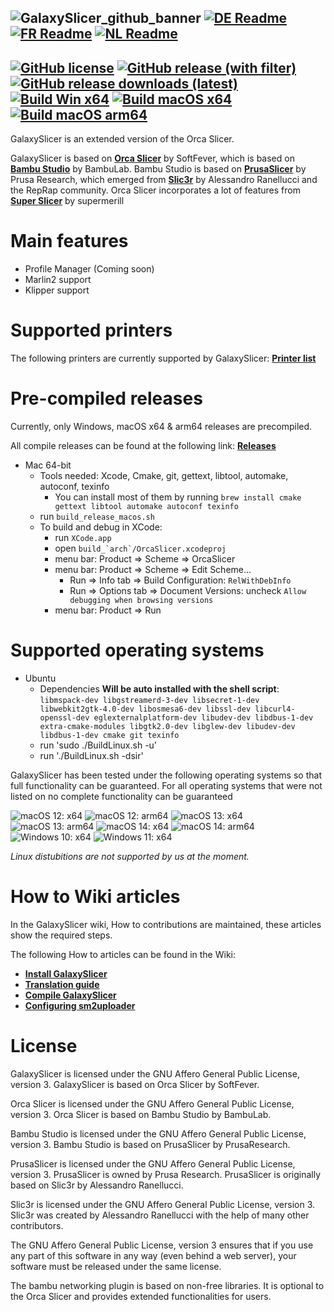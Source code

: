 ![GalaxySlicer_github_banner](https://github.com/fr3ak2402/GalaxySlicer/assets/96239814/31a440c6-fa99-42f0-af4a-f8589d34dfb8)
[![DE Readme](https://img.shields.io/badge/Readme-%23693A71?style=flat-square&label=DE)](https://github.com/fr3ak2402/GalaxySlicer/blob/main/.github/readmes/README.de_DE.md)
[![FR Readme](https://img.shields.io/badge/Readme-%23693A71?style=flat-square&label=FR)](https://github.com/fr3ak2402/GalaxySlicer/blob/dev_9/.github/readmes/README.fr_FR.md)
[![NL Readme](https://img.shields.io/badge/Readme-%23693A71?style=flat-square&label=NL)](https://github.com/fr3ak2402/GalaxySlicer/blob/main/.github/readmes/README.nl_NL.md)
-------------------------------------
[![GitHub license](https://img.shields.io/github/license/Fr3ak2402/GalaxySlicer?style=flat-square&label=License&color=693A71)](https://github.com/fr3ak2402/GalaxySlicer/blob/main/LICENSE.txt)
[![GitHub release (with filter)](https://img.shields.io/github/v/release/fr3ak2402/GalaxySlicer?style=flat-square&label=Version&color=693A71)](https://github.com/fr3ak2402/GalaxySlicer/releases/latest)
[![GitHub release downloads (latest)](https://img.shields.io/github/downloads/Fr3ak2402/GalaxySlicer/latest/total?style=flat-square&label=Downloads&color=%23693A71)](https://github.com/fr3ak2402/GalaxySlicer/releases/latest)
[![Build Win x64](https://img.shields.io/github/actions/workflow/status/Fr3ak2402/GalaxySlicer/build_win_x64.yml?style=flat-square&logo=Windows11&label=Build%20Win%20x64&color=%23693A71)](https://github.com/fr3ak2402/GalaxySlicer/actions/workflows/build_win_x64.yml)
[![Build macOS x64](https://img.shields.io/github/actions/workflow/status/Fr3ak2402/GalaxySlicer/build_macOS_x64.yml?style=flat-square&logo=Apple&label=Build%20macOS%20x64&color=%23693A71)](https://github.com/fr3ak2402/GalaxySlicer/actions/workflows/build_macOS_x64.yml)
[![Build macOS arm64](https://img.shields.io/github/actions/workflow/status/Fr3ak2402/GalaxySlicer/build_macOS_arm64.yml?style=flat-square&logo=Apple&label=Build%20macOS%20arm64&color=%23693A71)](https://github.com/fr3ak2402/GalaxySlicer/actions/workflows/build_macOS_arm64.yml)
-------------------------------------

GalaxySlicer is an extended version of the Orca Slicer.

GalaxySlicer is based on **[Orca Slicer](https://github.com/SoftFever/OrcaSlicer)** by SoftFever, which is based on **[Bambu Studio](https://github.com/bambulab/BambuStudio)** by BambuLab. Bambu Studio is based on **[PrusaSlicer](https://github.com/prusa3d/PrusaSlicer)** by Prusa Research, which emerged from **[Slic3r](https://github.com/Slic3r/Slic3r)** by Alessandro Ranellucci and the RepRap community. Orca Slicer incorporates a lot of features from **[Super Slicer](https://github.com/supermerill/SuperSlicer)** by supermerill

# Main features
- Profile Manager (Coming soon)
- Marlin2 support
- Klipper support

# Supported printers

The following printers are currently supported by GalaxySlicer: **[Printer list](https://github.com/fr3ak2402/GalaxySlicer-Profile-Library/wiki/Supported-printers)**

# Pre-compiled releases
Currently, only Windows, macOS x64 & arm64 releases are precompiled.

All compile releases can be found at the following link: **[Releases](https://github.com/fr3ak2402/GalaxySlicer/releases)**
- Mac 64-bit  
  - Tools needed: Xcode, Cmake, git, gettext, libtool, automake, autoconf, texinfo
      - You can install most of them by running `brew install cmake gettext libtool automake autoconf texinfo`
  - run `build_release_macos.sh`
  - To build and debug in XCode:
      - run `XCode.app`
      - open ``build_`arch`/OrcaSlicer.xcodeproj``
      - menu bar: Product => Scheme => OrcaSlicer
      - menu bar: Product => Scheme => Edit Scheme...
          - Run => Info tab => Build Configuration: `RelWithDebInfo`
          - Run => Options tab => Document Versions: uncheck `Allow debugging when browsing versions`
      - menu bar: Product => Run

# Supported operating systems
- Ubuntu 
  - Dependencies **Will be auto installed with the shell script**: `libmspack-dev libgstreamerd-3-dev libsecret-1-dev libwebkit2gtk-4.0-dev libosmesa6-dev libssl-dev libcurl4-openssl-dev eglexternalplatform-dev libudev-dev libdbus-1-dev extra-cmake-modules libgtk2.0-dev libglew-dev libudev-dev libdbus-1-dev cmake git texinfo`
  - run 'sudo ./BuildLinux.sh -u'
  - run './BuildLinux.sh -dsir'

GalaxySlicer has been tested under the following operating systems so that full functionality can be guaranteed. For all operating systems that were not listed on no complete functionality can be guaranteed

![macOS 12: x64](https://img.shields.io/badge/Apple-x64-blue?style=flat-square&logo=Apple&label=macOS%2012&labelColor=black&color=gray)
![macOS 12: arm64](https://img.shields.io/badge/Apple-arm64-blue?style=flat-square&logo=Apple&label=macOS%2012&labelColor=black&color=gray)
![macOS 13: x64](https://img.shields.io/badge/Apple-x64-blue?style=flat-square&logo=Apple&label=macOS%2013&labelColor=black&color=gray)
![macOS 13: arm64](https://img.shields.io/badge/Apple-arm64-blue?style=flat-square&logo=Apple&label=macOS%2013&labelColor=black&color=gray)
![macOS 14: x64](https://img.shields.io/badge/Apple-x64-blue?style=flat-square&logo=Apple&label=macOS%2014&labelColor=black&color=gray)
![macOS 14: arm64](https://img.shields.io/badge/Apple-arm64-blue?style=flat-square&logo=Apple&label=macOS%2014&labelColor=black&color=gray)
![Windows 10: x64](https://img.shields.io/badge/Windows-x64-blue?style=flat-square&logo=Windows10&label=Windows%2010&labelColor=blue&color=gray)
![Windows 11: x64](https://img.shields.io/badge/Windows-x64-blue?style=flat-square&logo=Windows11&label=Windows%2011&labelColor=blue&color=gray)

_Linux distubitions are not supported by us at the moment._

# How to Wiki articles
In the GalaxySlicer wiki, How to contributions are maintained, these articles show the required steps. 

The following How to articles can be found in the Wiki:

* **[Install GalaxySlicer](https://github.com/fr3ak2402/GalaxySlicer/wiki/Install-GalaxySlicer)**
* **[Translation guide](https://github.com/fr3ak2402/GalaxySlicer/wiki/Translation-guide)**
* **[Compile GalaxySlicer](https://github.com/fr3ak2402/GalaxySlicer/wiki/Compile-GalaxySlicer)**
* **[Configuring sm2uploader](https://github.com/fr3ak2402/GalaxySlicer/wiki/Configuring-sm2uploader)**

# License
GalaxySlicer is licensed under the GNU Affero General Public License, version 3. GalaxySlicer is based on Orca Slicer by SoftFever.

Orca Slicer is licensed under the GNU Affero General Public License, version 3. Orca Slicer is based on Bambu Studio by BambuLab.

Bambu Studio is licensed under the GNU Affero General Public License, version 3. Bambu Studio is based on PrusaSlicer by PrusaResearch.

PrusaSlicer is licensed under the GNU Affero General Public License, version 3. PrusaSlicer is owned by Prusa Research. PrusaSlicer is originally based on Slic3r by Alessandro Ranellucci.

Slic3r is licensed under the GNU Affero General Public License, version 3. Slic3r was created by Alessandro Ranellucci with the help of many other contributors.

The GNU Affero General Public License, version 3 ensures that if you use any part of this software in any way (even behind a web server), your software must be released under the same license.

The bambu networking plugin is based on non-free libraries. It is optional to the Orca Slicer and provides extended functionalities for users.
